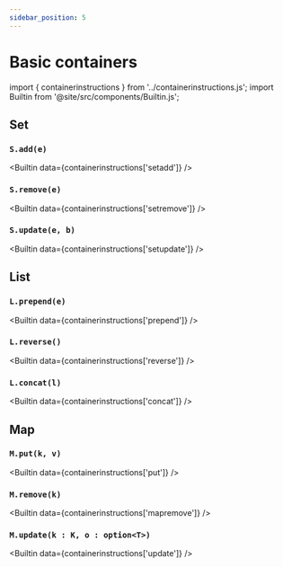 ```yaml
---
sidebar_position: 5
---
```


# Basic containers

import { containerinstructions } from '../containerinstructions.js';
import Builtin from '@site/src/components/Builtin.js';

## Set
### `S.add(e)`

<Builtin data={containerinstructions['setadd']} />

### `S.remove(e)`

<Builtin data={containerinstructions['setremove']} />

### `S.update(e, b)`

<Builtin data={containerinstructions['setupdate']} />

## List

### `L.prepend(e)`

<Builtin data={containerinstructions['prepend']} />

### `L.reverse()`

<Builtin data={containerinstructions['reverse']} />

### `L.concat(l)`

<Builtin data={containerinstructions['concat']} />

## Map

### `M.put(k, v)`

<Builtin data={containerinstructions['put']} />

### `M.remove(k)`

<Builtin data={containerinstructions['mapremove']} />

### `M.update(k : K, o : option<T>)`

<Builtin data={containerinstructions['update']} />
